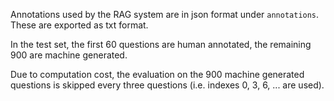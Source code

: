 Annotations used by the RAG system are in json format under `annotations`. These are exported as txt format.

In the test set, the first 60 questions are human annotated, the remaining 900 are machine generated.

Due to computation cost, the evaluation on the 900 machine generated questions is skipped every three questions (i.e. indexes 0, 3, 6, ... are used).
